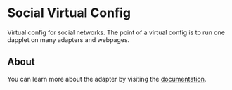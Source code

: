 # Social Virtual Config

Virtual config for social networks. The point of a virtual config is to run one dapplet on many adapters and webpages.

## About

You can learn more about the adapter by visiting the [documentation](https://docs.dapplets.org/docs/adapters-docs-list#name=social-virtual-config.dapplet-base.eth&title=Social%20Virtual%20Config&version=v0.1.0).
